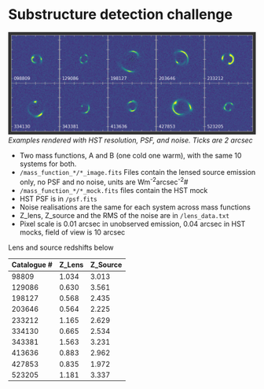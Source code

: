 # Substructure detection challenge

![](index.png)
_Examples rendered with HST resolution, PSF, and noise. Ticks are 2 arcsec_

* Two mass functions, A and B (one cold one warm), with the same 10 systems for both.
* `/mass_function_*/*_image.fits` Files contain the lensed source emission only, no PSF and no noise, units are Wm<sup>-2</sup>arcsec<sup>-2</sup>#
* `/mass_function_*/*_mock.fits` files contain the HST mock
* HST PSF is in `/psf.fits`
* Noise realisations are the same for each system across mass functions
* Z_lens, Z_source and the RMS of the noise are in `/lens_data.txt`
* Pixel scale is 0.01 arcsec in unobserved emission, 0.04 arcsec in HST mocks, field of view is 10 arcsec

Lens and source redshifts below

| Catalogue # | Z_Lens | Z_Source |
| --- | --- | --- |
| 98809       | 1.034 | 3.013 |
| 129086      | 0.630 | 3.561 |
| 198127      | 0.568 | 2.435 |
| 203646      | 0.564 | 2.225 |
| 233212      | 1.165 | 2.629 |
| 334130      | 0.665 | 2.534 |
| 343381      | 1.563 | 3.231 |
| 413636      | 0.883 | 2.962 |
| 427853      | 0.835 | 1.972 |
| 523205      | 1.181 | 3.337 |
